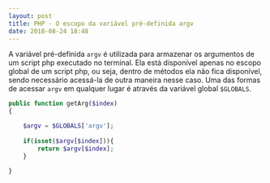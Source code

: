 ```yaml
---
layout: post
title: PHP - O escopo da variável pré-definida argv
date: 2018-08-24 18:48
---
```


A variável pré-definida ```argv``` é utilizada para armazenar os argumentos de um script php executado no terminal. Ela está disponível apenas no escopo global de um script php, ou seja, dentro de métodos ela não fica disponível, sendo necessário acessá-la de outra maneira nesse caso. Uma das formas de acessar ```argv``` em qualquer lugar é através da variável global ```$GLOBALS```.

```php
public function getArg($index)
{

    $argv = $GLOBALS['argv'];
    
    if(isset($argv[$index])){
        return $argv[$index];
    }

}
```

